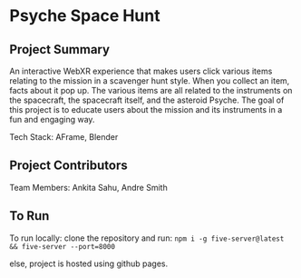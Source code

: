 # Psyche Space Hunt

## Project Summary

An interactive WebXR experience that makes users click various items relating to the mission in a scavenger hunt style. When you collect an item, facts about it pop up. The various items are all related to the instruments on the spacecraft, the spacecraft itself, and the asteroid Psyche. The goal of this project is to educate users about the mission and its instruments in a fun and engaging way.

Tech Stack: AFrame, Blender

## Project Contributors

Team Members: Ankita Sahu, Andre Smith

## To Run

To run locally: clone the repository and run: `npm i -g five-server@latest && five-server --port=8000`

else, project is hosted using github pages.